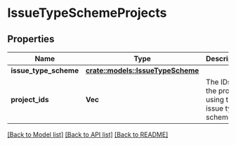 # IssueTypeSchemeProjects

## Properties

Name | Type | Description | Notes
------------ | ------------- | ------------- | -------------
**issue_type_scheme** | [**crate::models::IssueTypeScheme**](IssueTypeScheme.md) |  | 
**project_ids** | **Vec<String>** | The IDs of the projects using the issue type scheme. | 

[[Back to Model list]](../README.md#documentation-for-models) [[Back to API list]](../README.md#documentation-for-api-endpoints) [[Back to README]](../README.md)


